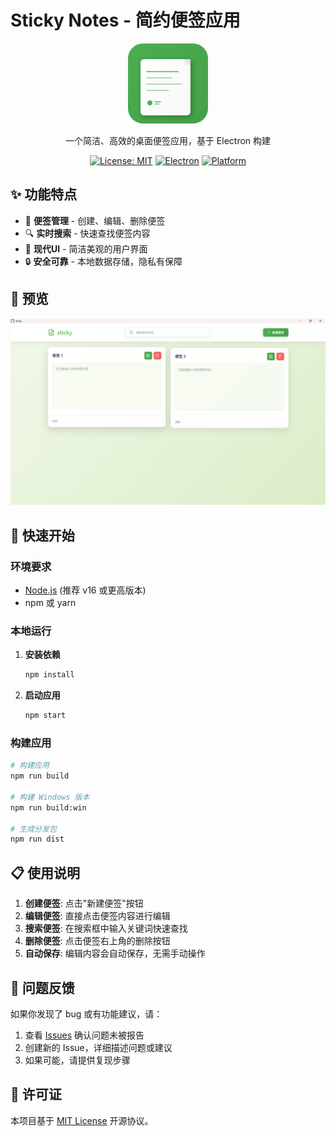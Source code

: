 # Sticky Notes - 简约便签应用

<div align="center">
  <img src="assets/icons/icon-512.png" alt="Sticky Notes Logo" width="128" height="128">
  
  <p>一个简洁、高效的桌面便签应用，基于 Electron 构建</p>
  
  [![License: MIT](https://img.shields.io/badge/License-MIT-yellow.svg)](https://opensource.org/licenses/MIT)
  [![Electron](https://img.shields.io/badge/Electron-38.2.0-blue.svg)](https://electronjs.org/)
  [![Platform](https://img.shields.io/badge/platform-Windows%20%7C%20macOS%20%7C%20Linux-lightgrey.svg)](https://github.com/electron/electron)
</div>

## ✨ 功能特点

- 📝 **便签管理** - 创建、编辑、删除便签
- 🔍 **实时搜索** - 快速查找便签内容
- 🎨 **现代UI** - 简洁美观的用户界面
- 🔒 **安全可靠** - 本地数据存储，隐私有保障

## 📸 预览

![应用截图](./assets/images/preview.png)

## 🚀 快速开始

### 环境要求

- [Node.js](https://nodejs.org/) (推荐 v16 或更高版本)
- npm 或 yarn

### 本地运行

1. **安装依赖**
   ```bash
   npm install
   ```

2. **启动应用**
   ```bash
   npm start
   ```

### 构建应用

```bash
# 构建应用
npm run build

# 构建 Windows 版本
npm run build:win

# 生成分发包
npm run dist
```

## 📋 使用说明

1. **创建便签**: 点击"新建便签"按钮
2. **编辑便签**: 直接点击便签内容进行编辑
3. **搜索便签**: 在搜索框中输入关键词快速查找
4. **删除便签**: 点击便签右上角的删除按钮
5. **自动保存**: 编辑内容会自动保存，无需手动操作


## 🐛 问题反馈

如果你发现了 bug 或有功能建议，请：

1. 查看 [Issues](https://github.com/your-username/sticky/issues) 确认问题未被报告
2. 创建新的 Issue，详细描述问题或建议
3. 如果可能，请提供复现步骤

## 📄 许可证

本项目基于 [MIT License](LICENSE) 开源协议。